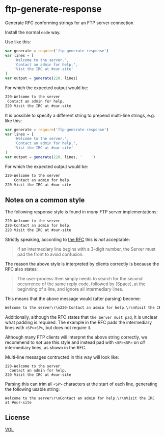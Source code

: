 # ftp-generate-response

Generate RFC conforming strings for an FTP server connection.

Install the normal `node` way.

Use like this:

```js
var generate = require('ftp-generate-response')
var lines = [
	'Welcome to the server.',
	'Contact an admin for help.',
	'Vist the IRC at #our-site'
]
var output = generate(220, lines)
```

For which the expected output would be:

```txt
220-Welcome to the server
 Contact an admin for help.
220 Visit the IRC at #our-site
```

It is possible to specify a different string to prepend multi-line
strings, e.g. like this:

```js
var generate = require('ftp-generate-response')
var lines = [
	'Welcome to the server.',
	'Contact an admin for help.',
	'Vist the IRC at #our-site'
]
var output = generate(220, lines, '    ')
```

For which the expected output would be:

```txt
220-Welcome to the server
    Contact an admin for help.
220 Visit the IRC at #our-site
```

## Notes on a common style

The following response style is found in *many* FTP server implementations:

```txt
220-Welcome to the server
220-Contact an admin for help.
220 Visit the IRC at #our-site
```

Strictly speaking, according to [the RFC](https://tools.ietf.org/html/rfc959#page-36)
this is *not* acceptable:

> If an intermediary line begins with a 3-digit number, the Server
> must pad the front  to avoid confusion.

The reason the above style is interpreted by clients correctly
is because the RFC also states:

> The user-process then simply needs to search for the second
> occurrence of the same reply code, followed by <SP> (Space), at
> the beginning of a line, and ignore all intermediary lines.

This means that the above message would (after parsing) become:

```txt
Welcome to the server\r\n220-Contact an admin for help.\r\nVisit the IRC at #our-site
```

Additionally, although the RFC states that `the Server must pad`, it
is unclear what padding is required. The example in the RFC pads the
intermediary lines with `<SP><SP>`, but does not require it.

Although many FTP clients will interpret the above string correctly, we
recommend to *not* use this style and instead pad with `<SP><SP>` on
*all* intermediary lines, as shown in the RFC.

Multi-line messages contructed in this way will look like:

```
220-Welcome to the server
  Contact an admin for help.
220 Visit the IRC at #our-site
```

Parsing this can trim all `<SP>` characters at the start of each line,
generating the following usable string:

```
Welcome to the server\r\nContact an admin for help.\r\nVisit the IRC at #our-site
```

## License

[VOL](http://veryopenlicense.com)
